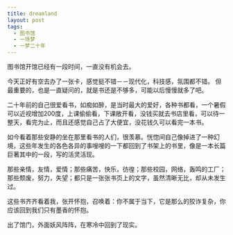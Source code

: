 ```yaml
---
title: dreamland
layout: post
tags:
  - 图书馆
  - 一场梦
  - 一梦二十年
---
```


图书馆开馆已经有一段时间，一直没有机会去。

今天正好有空去办了一张卡，感觉挺不错－－现代化，科技感，氛围都不错。
但最重要的，也是一直疑问的，就是书还是不够多，可能以后慢慢就多了吧。

二十年前的自己很爱看书，如痴如醉，是当时最大的爱好，各种书都看，一个暑假可以近视增加200度，上课偷偷看，下课敞开看，没钱买就去书店里看，可以待一整天，看完为止，而且还感觉自己占了大便宜，没花钱久可以看完一本书。

如今看着那些安静的坐在那里看书的人们，很羡慕。恍惚间自己像掉进了一种幻境，这些年发生的各色各异的事嗖嗖的一下都回到了书架上的书里，像是一本长篇巨著其中的一段，写的活灵活现。

那些亲情，友情，爱情；那些痛苦，快乐，彷徨；那些校园，网络，轰鸣的工厂；那些颓废，努力，失望；都只是一张张书页上的文字，虽然清晰无比，却从未发生过。

这些书齐齐看着我，张开怀抱，召唤着：你不属于当下，它是那么的狡诈复杂，你应该回到我们只有墨香的怀抱。

出了馆门，外面妖风阵阵，在寒冷中回到了现实。


